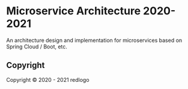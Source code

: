 # Microservice Architecture 2020-2021
An architecture design and implementation for microservices based on Spring Cloud / Boot, etc.

## Copyright
Copyright © 2020 - 2021 redlogo